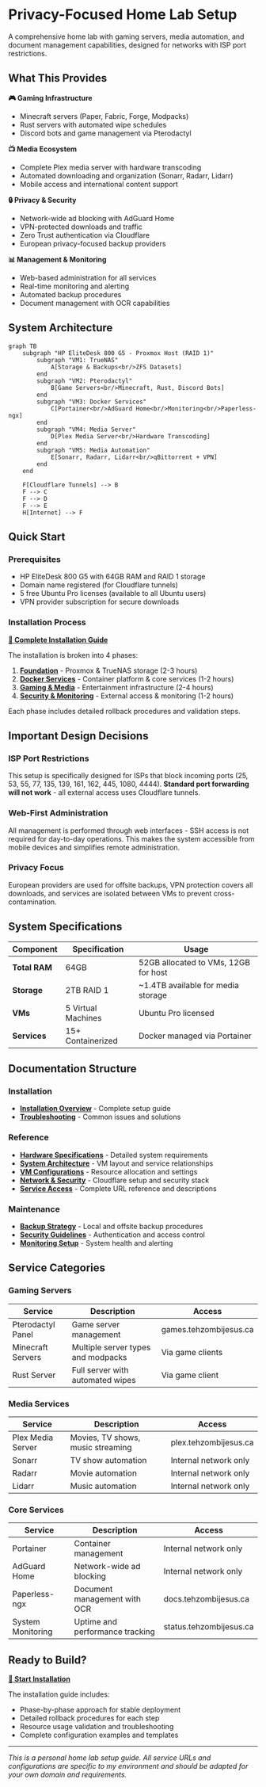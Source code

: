 # Privacy-Focused Home Lab Setup

A comprehensive home lab with gaming servers, media automation, and document management capabilities, designed for networks with ISP port restrictions.

## What This Provides

**🎮 Gaming Infrastructure**
- Minecraft servers (Paper, Fabric, Forge, Modpacks)  
- Rust servers with automated wipe schedules
- Discord bots and game management via Pterodactyl

**📺 Media Ecosystem**
- Complete Plex media server with hardware transcoding
- Automated downloading and organization (Sonarr, Radarr, Lidarr)
- Mobile access and international content support

**🔒 Privacy & Security**
- Network-wide ad blocking with AdGuard Home
- VPN-protected downloads and traffic
- Zero Trust authentication via Cloudflare
- European privacy-focused backup providers

**📊 Management & Monitoring**
- Web-based administration for all services
- Real-time monitoring and alerting
- Automated backup procedures
- Document management with OCR capabilities

## System Architecture

```mermaid
graph TB
    subgraph "HP EliteDesk 800 G5 - Proxmox Host (RAID 1)"
        subgraph "VM1: TrueNAS"
            A[Storage & Backups<br/>ZFS Datasets]
        end
        subgraph "VM2: Pterodactyl"
            B[Game Servers<br/>Minecraft, Rust, Discord Bots]
        end
        subgraph "VM3: Docker Services"
            C[Portainer<br/>AdGuard Home<br/>Monitoring<br/>Paperless-ngx]
        end
        subgraph "VM4: Media Server"
            D[Plex Media Server<br/>Hardware Transcoding]
        end
        subgraph "VM5: Media Automation"
            E[Sonarr, Radarr, Lidarr<br/>qBittorrent + VPN]
        end
    end
    
    F[Cloudflare Tunnels] --> B
    F --> C
    F --> D
    F --> E
    H[Internet] --> F
```

## Quick Start

### Prerequisites
- HP EliteDesk 800 G5 with 64GB RAM and RAID 1 storage
- Domain name registered (for Cloudflare tunnels)
- 5 free Ubuntu Pro licenses (available to all Ubuntu users)
- VPN provider subscription for secure downloads

### Installation Process
**[📖 Complete Installation Guide](docs/installation/README.md)**

The installation is broken into 4 phases:

1. **[Foundation](docs/installation/phase-1-foundation.md)** - Proxmox & TrueNAS storage (2-3 hours)
2. **[Docker Services](docs/installation/phase-2-docker-services.md)** - Container platform & core services (1-2 hours)  
3. **[Gaming & Media](docs/installation/phase-3-gaming-media.md)** - Entertainment infrastructure (2-4 hours)
4. **[Security & Monitoring](docs/installation/phase-4-security-monitoring.md)** - External access & monitoring (1-2 hours)

Each phase includes detailed rollback procedures and validation steps.

## Important Design Decisions

### ISP Port Restrictions
This setup is specifically designed for ISPs that block incoming ports (25, 53, 55, 77, 135, 139, 161, 162, 445, 1080, 4444). **Standard port forwarding will not work** - all external access uses Cloudflare tunnels.

### Web-First Administration
All management is performed through web interfaces - SSH access is not required for day-to-day operations. This makes the system accessible from mobile devices and simplifies remote administration.

### Privacy Focus
European providers are used for offsite backups, VPN protection covers all downloads, and services are isolated between VMs to prevent cross-contamination.

## System Specifications

| Component | Specification | Usage |
|-----------|---------------|--------|
| **Total RAM** | 64GB | 52GB allocated to VMs, 12GB for host |
| **Storage** | 2TB RAID 1 | ~1.4TB available for media storage |
| **VMs** | 5 Virtual Machines | Ubuntu Pro licensed |
| **Services** | 15+ Containerized | Docker managed via Portainer |

## Documentation Structure

### Installation
- **[Installation Overview](docs/installation/README.md)** - Complete setup guide
- **[Troubleshooting](docs/installation/troubleshooting.md)** - Common issues and solutions

### Reference
- **[Hardware Specifications](docs/reference/hardware.md)** - Detailed system requirements
- **[System Architecture](docs/reference/architecture.md)** - VM layout and service relationships
- **[VM Configurations](docs/reference/vm-configs.md)** - Resource allocation and settings
- **[Network & Security](docs/reference/networking.md)** - Cloudflare setup and security stack
- **[Service Access](docs/reference/services.md)** - Complete URL reference and descriptions

### Maintenance  
- **[Backup Strategy](docs/maintenance/backup.md)** - Local and offsite backup procedures
- **[Security Guidelines](docs/maintenance/security.md)** - Authentication and access control
- **[Monitoring Setup](docs/maintenance/monitoring.md)** - System health and alerting

## Service Categories

### Gaming Servers
| Service | Description | Access |
|---------|-------------|--------|
| Pterodactyl Panel | Game server management | games.tehzombijesus.ca |
| Minecraft Servers | Multiple server types and modpacks | Via game clients |
| Rust Server | Full server with automated wipes | Via game client |

### Media Services  
| Service | Description | Access |
|---------|-------------|--------|
| Plex Media Server | Movies, TV shows, music streaming | plex.tehzombijesus.ca |
| Sonarr | TV show automation | Internal network only |
| Radarr | Movie automation | Internal network only |
| Lidarr | Music automation | Internal network only |

### Core Services
| Service | Description | Access |
|---------|-------------|--------|
| Portainer | Container management | Internal network only |
| AdGuard Home | Network-wide ad blocking | Internal network only |
| Paperless-ngx | Document management with OCR | docs.tehzombijesus.ca |
| System Monitoring | Uptime and performance tracking | status.tehzombijesus.ca |

## Ready to Build?

**[🚀 Start Installation](docs/installation/README.md)**

The installation guide includes:
- Phase-by-phase approach for stable deployment
- Detailed rollback procedures for each step
- Resource usage validation and troubleshooting
- Complete configuration examples and templates

---

*This is a personal home lab setup guide. All service URLs and configurations are specific to my environment and should be adapted for your own domain and requirements.*
